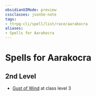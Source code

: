 ```yaml
---
obsidianUIMode: preview
cssclasses: json5e-note
tags:
- ttrpg-cli/spell/list/race/aarakocra
aliases:
- Spells for Aarakocra
---
```

# Spells for Aarakocra

## 2nd Level

- [Gust of Wind](/3-Mechanics/CLI/spells/gust-of-wind-xphb.md "XPHB") at class level 3